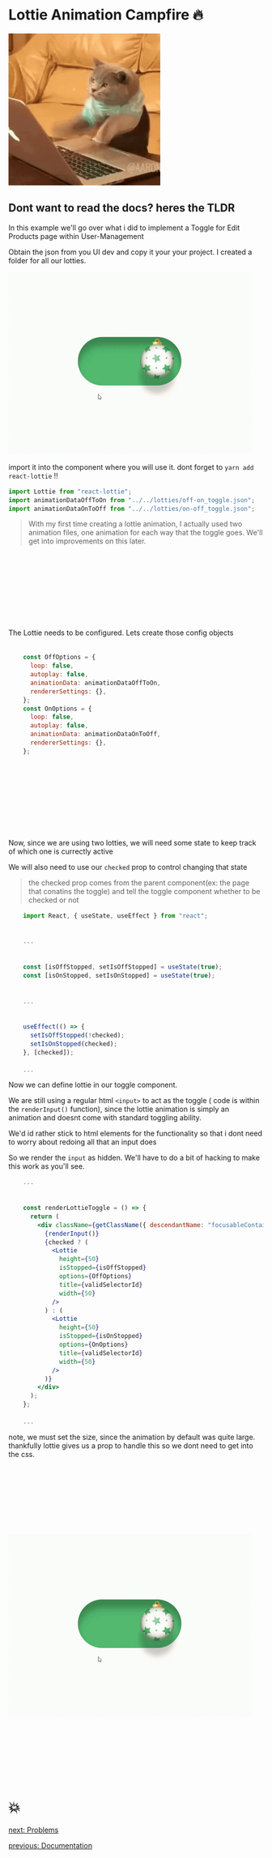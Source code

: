 # Lottie Animation Campfire 🔥


![cattyping](./images/cattyping.gif)

## Dont want to read the docs? heres the TLDR

In this example we'll go over what i did to implement a Toggle for Edit Products page within User-Management

Obtain the json from you UI dev and copy it your your project. I created a folder for all our lotties.

![toggle](./images/toggleAnimation.gif)

import it into the component where you will use it. dont forget to `yarn add react-lottie` !!

```jsx
import Lottie from "react-lottie";
import animationDataOffToOn from "../../lotties/off-on_toggle.json";
import animationDataOnToOff from "../../lotties/on-off_toggle.json";
```


> With my first time creating a lottie animation, I actually used two animation files, one animation for each way that the toggle goes. We'll get into improvements on this later.

<br></br>
<br></br>
<br></br>
<br></br>

The Lottie needs to be configured. Lets create those config objects
```jsx

    const OffOptions = {
      loop: false,
      autoplay: false,
      animationData: animationDataOffToOn,
      rendererSettings: {},
    };
    const OnOptions = {
      loop: false,
      autoplay: false,
      animationData: animationDataOnToOff,
      rendererSettings: {},
    };
```

<br></br>
<br></br>
<br></br>
<br></br>

Now, since we are using two lotties, we will need some state to keep track of which one is currectly active

We will also need to use our `checked` prop to control changing that state
> the checked prop comes from the parent component(ex: the page that conatins the toggle) and tell the toggle component whether to be checked or not

```jsx
    import React, { useState, useEffect } from "react";


    ...


    const [isOffStopped, setIsOffStopped] = useState(true);
    const [isOnStopped, setIsOnStopped] = useState(true);


    ...


    useEffect(() => {
      setIsOffStopped(!checked);
      setIsOnStopped(checked);
    }, [checked]);

    ...


```




Now we can define lottie in our toggle component. 

We are still using a regular html `<input>` to act as the toggle ( code is within the `renderInput()` function), since the lottie animation is simply an animation and doesnt come with standard toggling ability.

We'd id rather stick to html elements for the functionality so that i dont need to worry about redoing all that an input does

So we render the `input` as hidden. We'll have to do a bit of hacking to make this work as you'll see.
```jsx
    ...


    const renderLottieToggle = () => {
      return (
        <div className={getClassName({ descendantName: "focusableContainer" })}>
          {renderInput()}
          {checked ? (
            <Lottie
              height={50}
              isStopped={isOffStopped}
              options={OffOptions}
              title={validSelectorId}
              width={50}
            />
          ) : (
            <Lottie
              height={50}
              isStopped={isOnStopped}
              options={OnOptions}
              title={validSelectorId}
              width={50}
            />
          )}
        </div>
      );
    };

    ...
 ```

note, we must set the size, since the animation by default was quite large. thankfully lottie gives us a prop to handle this so we dont need to get into the css.

<br></br>
<br></br>
<br></br>
<br></br>
![toggle](./images/toggleAnimation.gif)
<br></br>
<br></br>
<br></br>
<br></br>


# 💥





[next: Problems](problems.md)

[previous: Documentation](documentation.md)

